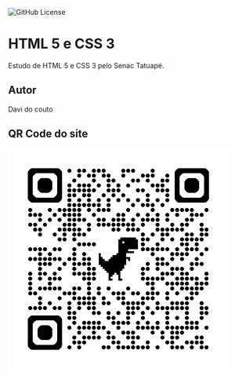 ![GitHub License](https://img.shields.io/github/license/davicouto530/site?style=for-the-badge)

# HTML 5 e CSS 3
Estudo de HTML 5 e CSS 3 pelo Senac Tatuapé.
## Autor 
Davi do couto
## QR Code do site 
![](img/qrcodesite.png)
